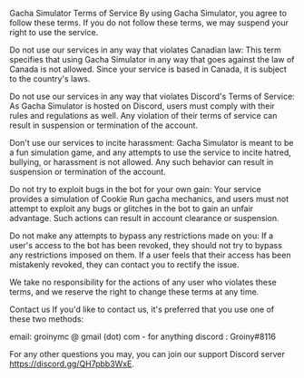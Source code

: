 Gacha Simulator Terms of Service
By using Gacha Simulator, you agree to follow these terms. If you do not follow these terms, we may suspend your right to use the service.

Do not use our services in any way that violates Canadian law:
This term specifies that using Gacha Simulator in any way that goes against the law of Canada is not allowed. Since your service is based in Canada, it is subject to the country's laws.

Do not use our services in any way that violates Discord's Terms of Service:
As Gacha Simulator is hosted on Discord, users must comply with their rules and regulations as well. Any violation of their terms of service can result in suspension or termination of the account.

Don't use our services to incite harassment:
Gacha Simulator is meant to be a fun simulation game, and any attempts to use the service to incite hatred, bullying, or harassment is not allowed. Any such behavior can result in suspension or termination of the account.

Do not try to exploit bugs in the bot for your own gain:
Your service provides a simulation of Cookie Run gacha mechanics, and users must not attempt to exploit any bugs or glitches in the bot to gain an unfair advantage. Such actions can result in account clearance or suspension.

Do not make any attempts to bypass any restrictions made on you:
If a user's access to the bot has been revoked, they should not try to bypass any restrictions imposed on them. If a user feels that their access has been mistakenly revoked, they can contact you to rectify the issue.

We take no responsibility for the actions of any user who violates these terms, and we reserve the right to change these terms at any time.


Contact us
If you'd like to contact us, it's preferred that you use one of these two methods:

email: groinymc @ gmail (dot) com - for anything
discord : Groiny#8116

For any other questions you may, you can join our support Discord server https://discord.gg/QH7pbb3WxE.
